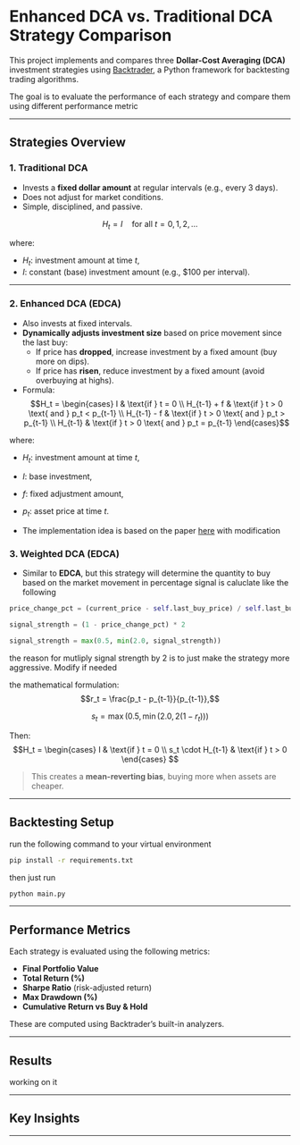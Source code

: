 # Enhanced DCA vs. Traditional DCA Strategy Comparison

This project implements and compares three **Dollar-Cost Averaging (DCA)** investment strategies using [Backtrader](https://www.backtrader.com/), a Python framework for backtesting trading algorithms.

The goal is to evaluate the performance of each strategy and compare them using different performance metric

---

## Strategies Overview

### 1. **Traditional DCA**
- Invests a **fixed dollar amount** at regular intervals (e.g., every 3 days).
- Does not adjust for market conditions.
- Simple, disciplined, and passive.

$$
H_t = I \quad \text{for all } t = 0, 1, 2, \dots
$$

where:  
- $H_t$: investment amount at time $t$,  
- $I$: constant (base) investment amount (e.g., \$100 per interval).


---

### 2. **Enhanced DCA (EDCA)**
- Also invests at fixed intervals.
- **Dynamically adjusts investment size** based on price movement since the last buy:
  - If price has **dropped**, increase investment by a fixed amount (buy more on dips).
  - If price has **risen**, reduce investment by a fixed amount (avoid overbuying at highs).
- Formula:  
$$H_t = 
\begin{cases}
I & \text{if } t = 0 \\
H_{t-1} + f & \text{if } t > 0 \text{ and } p_t < p_{t-1} \\
H_{t-1} - f & \text{if } t > 0 \text{ and } p_t > p_{t-1} \\
H_{t-1} & \text{if } t > 0 \text{ and } p_t = p_{t-1}
\end{cases}$$

where:
- $H_t$: investment amount at time $t$,
- $I$: base investment,
- $f$: fixed adjustment amount,
- $p_t$: asset price at time $t$.


- The implementation idea is based on the paper [here](https://digitalcommons.unl.edu/cgi/viewcontent.cgi?article=1025&context=financefacpub) with modification

### 3. **Weighted DCA (EDCA)**
- Similar to **EDCA**, but this strategy will determine the quantity to buy based on the market movement in percentage
signal is caluclate like the following 
```py
price_change_pct = (current_price - self.last_buy_price) / self.last_buy_price

signal_strength = (1 - price_change_pct) * 2

signal_strength = max(0.5, min(2.0, signal_strength))
```
the reason for mutliply signal strength by 2 is to just make the strategy more aggressive. Modify if needed

the mathematical formulation:
$$r_t = \frac{p_t - p_{t-1}}{p_{t-1}},$$

$$s_t = \max\left(0.5, \min\left(2.0, 2(1 - r_t)\right)\right)$$

Then:
$$H_t = 
\begin{cases}
I & \text{if } t = 0 \\
s_t \cdot H_{t-1} & \text{if } t > 0
\end{cases}
$$


> This creates a **mean-reverting bias**, buying more when assets are cheaper.

---

## Backtesting Setup
run the following command to your virtual environment
```bash
pip install -r requirements.txt
```
then just run
```bash
python main.py
```

---


## Performance Metrics

Each strategy is evaluated using the following metrics:

- **Final Portfolio Value**
- **Total Return (%)**
- **Sharpe Ratio** (risk-adjusted return)
- **Max Drawdown (%)**
- **Cumulative Return vs Buy & Hold**

These are computed using Backtrader’s built-in analyzers.

---

## Results

working on it

---

## Key Insights

---